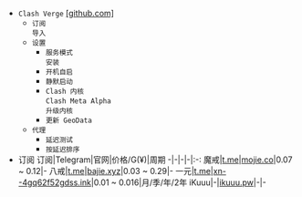 * `Clash Verge` [[github.com]](https://github.com/clash-verge-rev/clash-verge-rev/releases)
  * `订阅`  
`导入`
  * `设置`
    * `服务模式`  
`安装`
    * `开机自启`
    * `静默启动`
    * `Clash 内核`  
`Clash Meta Alpha`  
`升级内核`
    * `更新 GeoData`
  * `代理`  
    * `延迟测试`
    * `按延迟排序`
* 订阅
  订阅|Telegram|官网|价格/G(¥)|周期
  -|-|-|-|:-:
  魔戒|[t.me](https://t.me/Lord_Rings)|[mojie.co](https://mojie.co/register?aff=dLJZVRjS)|0.07 ~ 0.12|-
  八戒|[t.me](https://t.me/bajiebest)|[bajie.xyz](https://bajie.xyz/register?aff=mb9BWzxH)|0.03 ~ 0.29|-
  一元|[t.me](https://t.me/yyjc_channel)|[xn--4gq62f52gdss.ink](https://xn--4gq62f52gdss.ink/#/register?code=y2jXYwMb)|0.01 ~ 0.016|月/季/年/2年
  iKuuu|-|[ikuuu.pw](https://ikuuu.pw/auth/register?code=AqDG)|-|-